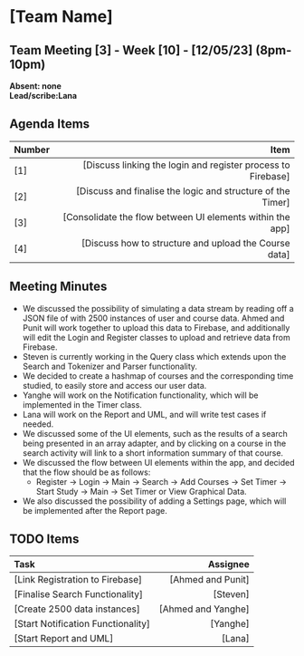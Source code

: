 # [Team Name]
## Team Meeting [3] - Week [10] - [12/05/23] (8pm-10pm)
**Absent: none** 
<br>
**Lead/scribe:Lana**

## Agenda Items
| Number |                                                         Item |
|:-------|-------------------------------------------------------------:|
| [1]    | [Discuss linking the login and register process to Firebase] |
| [2]    |  [Discuss and finalise the logic and structure of the Timer] |
| [3]    |    [Consolidate the flow between UI elements within the app] |
| [4]    |        [Discuss how to structure and upload the Course data] |

## Meeting Minutes
- We discussed the possibility of simulating a data stream by reading off a JSON file of with 2500 instances of user and 
course data. Ahmed and Punit will work together to upload this data to Firebase, and additionally will edit the Login and 
Register classes to upload and retrieve data from Firebase.
- Steven is currently working in the Query class which extends upon the Search and Tokenizer and Parser functionality. 
- We decided to create a hashmap of courses and the corresponding time studied, to easily store and access our user data.
- Yanghe will work on the Notification functionality, which will be implemented in the Timer class.
- Lana will work on the Report and UML, and will write test cases if needed.
- We discussed some of the UI elements, such as the results of a search being presented in an array adapter, and by clicking on 
a course in the search activity will link to a short information summary of that course.
- We discussed the flow between UI elements within the app, and decided that the flow should be as follows:
    - Register -> Login -> Main -> Search -> Add Courses -> Set Timer -> Start Study -> Main -> Set Timer or View Graphical Data.
- We also discussed the possibility of adding a Settings page, which will be implemented after the Report page.

## TODO Items
| Task                               |           Assignee |
|:-----------------------------------|-------------------:|
| [Link Registration to Firebase]    |  [Ahmed and Punit] |
| [Finalise Search Functionality]    |           [Steven] |
| [Create 2500 data instances]       | [Ahmed and Yanghe] |
| [Start Notification Functionality] |           [Yanghe] |
| [Start Report and UML]             |             [Lana] |
